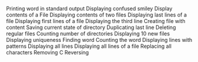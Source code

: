 Printing word in standard output
Displaying confused smiley
Display contents of a File
Displaying contents of two files
Displaying last lines of a file
Displaying first lines of a file
Displaying the third line
Creating file with content
Saving current state of directory
Duplicating last line
Deleting regular files
Counting number of directories
Displaying 10 new files
Displaying uniqueness
Finding word
Counting the word
Displaying lines with patterns
Displaying all lines
Displaying all lines of a file
Replacing all characters
Removing C
Reversing
